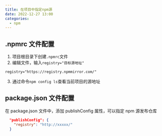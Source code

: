 ```yaml
---
title: 在项目中指定npm源
date: 2022-12-27 13:00
categories: 
  - npm
---
```


## .npmrc 文件配置

1. 项目根目录下创建`.npmrc`文件
2. 编辑文件，输入`registry="目标源地址"`

```.npmrc
registry="https://registry.npmmirror.com/"
```

3. 通过命令`npm config ls`查看当前项目的源地址

## package.json 文件配置

在 package.json 文件中，添加 publishConfig 属性，可以指定 npm 源发布仓库

```package.json
  "publishConfig": {
    "registry": "http://xxxxx/"
  }
```
